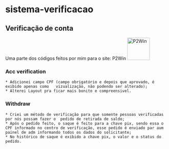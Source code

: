 # sistema-verificacao
 Verificação de conta
 --------------------

 Uma parte dos códigos feitos por mim para o site: P2Win <a href="https://www.p2win.com.br" target="_blank" rel="noreferrer"><img src="https://imgur.com/Uq2xQiG.gif" width="70" height="70" alt="P2Win" /></a>


### Acc verification 
    * Adicionei campo CPF (campo obrigatório e depois que aprovado, é exibido apenas como   vizualização, não podendo ser alterado);
    * Alterei Layout pra ficar mais bonito e compreensivel.
  
### Withdraw 
    * Criei um método de verificação para que somente pessoas verificadas por nós possam fazer o  pedido de retirada de saldo;
    * Após o pedido feito, o saque é feito para a chave pix, sendo essa o CPF informado no centro de verificação, esse pedido é enviado par aum painel de adm informando todos os dados do solicitante;
    * No histórico de saque é exibido a chave pix, o valor e o status do pedido.
